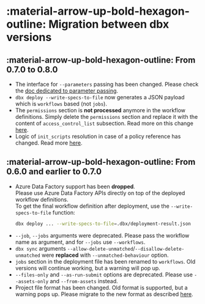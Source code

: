 # :material-arrow-up-bold-hexagon-outline: Migration between dbx versions

## :material-arrow-up-bold-hexagon-outline: From 0.7.0 to 0.8.0

- The interface for `--parameters` passing has been changed. Please check
  the [doc dedicated to parameter passing](./guides/general/passing_parameters.md).
- `dbx deploy --write-specs-to-file` now generates a JSON payload which is `workflows` based (not `jobs`).
- The `permissions` section is **not processed** anymore in the workflow definitions. Simply delete the `permissions`
  section and replace it with the content of `access_control_list` subsection. Read more on this
  change [here](features/permissions_management.md).
- Logic of `init_scripts` resolution in case of a policy reference has changed. Read
  more [here](features/named_properties.md#init-scripts-resolution-logic).

## :material-arrow-up-bold-hexagon-outline: From 0.6.0 and earlier to 0.7.0

- Azure Data Factory support has been **dropped**.<br/>
  Please use Azure Data Factory APIs directly on top of the deployed workflow definitions.<br/>
  To get the final workflow definition after deployment, use the `--write-specs-to-file` function:
  ```bash
  dbx deploy ... --write-specs-to-file=.dbx/deployment-result.json
  ```
- `--job`, `--jobs` arguments were deprecated. Please pass the workflow name as argument, and for `--jobs`
  use `--workflows`.
- `dbx sync` arguments `--allow-delete-unmatched`/`--disallow-delete-unmatched` were **replaced**
  with `--unmatched-behaviour` option.
- `jobs` section in the deployment file has been renamed to `workflows`. Old versions will continue working, but a
  warning will pop up.
- `--files-only` and `--as-run-submit` options are deprecated. Please use `--assets-only` and `--from-assets` instead.
- Project file format has been changed. Old format is supported, but a warning pops up. Please migrate to the new format
  as described [here](./reference/project.md).

